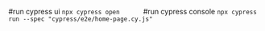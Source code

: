 #run cypress ui
`npx cypress open      `
#run cypress console
`npx cypress run --spec "cypress/e2e/home-page.cy.js"`
